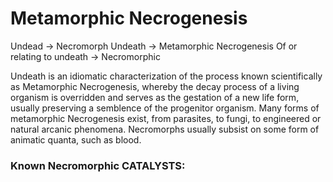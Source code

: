 # Metamorphic Necrogenesis
Undead -> Necromorph
Undeath -> Metamorphic Necrogenesis
Of or relating to undeath -> Necromorphic

Undeath is an idiomatic characterization of the process known scientifically as Metamorphic Necrogenesis, whereby the decay process of a living organism is overridden and serves as the gestation of a new life form, usually preserving a semblence of the progenitor organism. Many forms of metamorphic Necrogenesis exist, from parasites, to fungi, to engineered or natural arcanic phenomena. Necromorphs usually subsist on some form of animatic quanta, such as blood.

### Known Necromorphic CATALYSTS:
